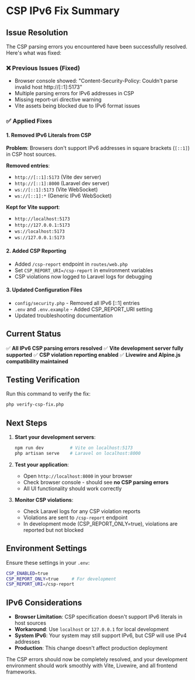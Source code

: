 # CSP IPv6 Fix Summary

## Issue Resolution

The CSP parsing errors you encountered have been successfully resolved. Here's what was fixed:

### ❌ Previous Issues (Fixed)
- Browser console showed: "Content-Security-Policy: Couldn't parse invalid host http://[::1]:5173"
- Multiple parsing errors for IPv6 addresses in CSP
- Missing report-uri directive warning
- Vite assets being blocked due to IPv6 format issues

### ✅ Applied Fixes

#### 1. Removed IPv6 Literals from CSP
**Problem**: Browsers don't support IPv6 addresses in square brackets (`[::1]`) in CSP host sources.

**Removed entries**:
- `http://[::1]:5173` (Vite dev server)
- `http://[::1]:8000` (Laravel dev server)
- `ws://[::1]:5173` (Vite WebSocket)
- `ws://[::1]:*` (Generic IPv6 WebSocket)

**Kept for Vite support**:
- `http://localhost:5173`
- `http://127.0.0.1:5173`
- `ws://localhost:5173`
- `ws://127.0.0.1:5173`

#### 2. Added CSP Reporting
- Added `/csp-report` endpoint in `routes/web.php`
- Set `CSP_REPORT_URI=/csp-report` in environment variables
- CSP violations now logged to Laravel logs for debugging

#### 3. Updated Configuration Files
- `config/security.php` - Removed all IPv6 [::1] entries
- `.env` and `.env.example` - Added CSP_REPORT_URI setting
- Updated troubleshooting documentation

## Current Status

✅ **All IPv6 CSP parsing errors resolved**
✅ **Vite development server fully supported** 
✅ **CSP violation reporting enabled**
✅ **Livewire and Alpine.js compatibility maintained**

## Testing Verification

Run this command to verify the fix:
```bash
php verify-csp-fix.php
```

## Next Steps

1. **Start your development servers**:
   ```bash
   npm run dev          # Vite on localhost:5173
   php artisan serve    # Laravel on localhost:8000
   ```

2. **Test your application**:
   - Open `http://localhost:8000` in your browser
   - Check browser console - should see **no CSP parsing errors**
   - All UI functionality should work correctly

3. **Monitor CSP violations**:
   - Check Laravel logs for any CSP violation reports
   - Violations are sent to `/csp-report` endpoint
   - In development mode (CSP_REPORT_ONLY=true), violations are reported but not blocked

## Environment Settings

Ensure these settings in your `.env`:
```bash
CSP_ENABLED=true
CSP_REPORT_ONLY=true     # For development
CSP_REPORT_URI=/csp-report
```

## IPv6 Considerations

- **Browser Limitation**: CSP specification doesn't support IPv6 literals in host sources
- **Workaround**: Use `localhost` or `127.0.0.1` for local development
- **System IPv6**: Your system may still support IPv6, but CSP will use IPv4 addresses
- **Production**: This change doesn't affect production deployment

The CSP errors should now be completely resolved, and your development environment should work smoothly with Vite, Livewire, and all frontend frameworks.
